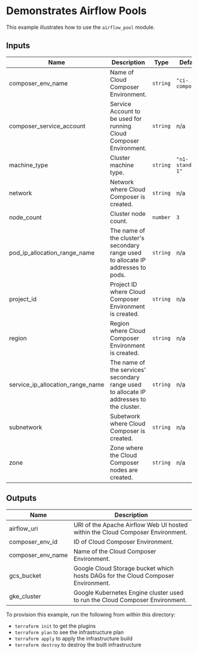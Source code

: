 # Demonstrates Airflow Pools

This example illustrates how to use the `airflow_pool` module.

<!-- BEGINNING OF PRE-COMMIT-TERRAFORM DOCS HOOK -->
## Inputs

| Name | Description | Type | Default | Required |
|------|-------------|------|---------|:--------:|
| composer\_env\_name | Name of Cloud Composer Environment. | `string` | `"ci-composer"` | no |
| composer\_service\_account | Service Account to be used for running Cloud Composer Environment. | `string` | n/a | yes |
| machine\_type | Cluster machine type. | `string` | `"n1-standard-1"` | no |
| network | Network where Cloud Composer is created. | `string` | n/a | yes |
| node\_count | Cluster node count. | `number` | `3` | no |
| pod\_ip\_allocation\_range\_name | The name of the cluster's secondary range used to allocate IP addresses to pods. | `string` | n/a | yes |
| project\_id | Project ID where Cloud Composer Environment is created. | `string` | n/a | yes |
| region | Region where Cloud Composer Environment is created. | `string` | n/a | yes |
| service\_ip\_allocation\_range\_name | The name of the services' secondary range used to allocate IP addresses to the cluster. | `string` | n/a | yes |
| subnetwork | Subetwork where Cloud Composer is created. | `string` | n/a | yes |
| zone | Zone where the Cloud Composer nodes are created. | `string` | n/a | yes |

## Outputs

| Name | Description |
|------|-------------|
| airflow\_uri | URI of the Apache Airflow Web UI hosted within the Cloud Composer Environment. |
| composer\_env\_id | ID of Cloud Composer Environment. |
| composer\_env\_name | Name of the Cloud Composer Environment. |
| gcs\_bucket | Google Cloud Storage bucket which hosts DAGs for the Cloud Composer Environment. |
| gke\_cluster | Google Kubernetes Engine cluster used to run the Cloud Composer Environment. |

<!-- END OF PRE-COMMIT-TERRAFORM DOCS HOOK -->

To provision this example, run the following from within this directory:
- `terraform init` to get the plugins
- `terraform plan` to see the infrastructure plan
- `terraform apply` to apply the infrastructure build
- `terraform destroy` to destroy the built infrastructure
